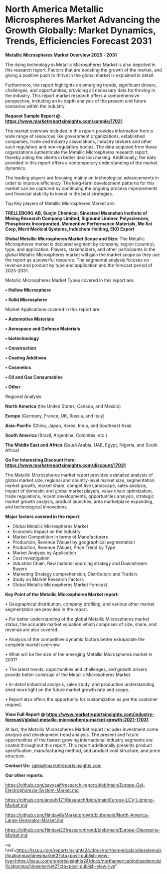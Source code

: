 # North America Metallic Microspheres Market Advancing the Growth Globally: Market Dynamics, Trends, Efficiencies Forecast 2031

<Strong> Metallic Microspheres Market Overview 2025 - 2031</strong>

The rising technology in Metallic Microspheres Market is also depicted in this research report. Factors that are boosting the growth of the market, and giving a positive push to thrive in the global market is explained in detail.

Furthermore, the report highlights on emerging trends, significant drivers, challenges, and opportunities, providing all necessary data for thriving in the industry. This report market research offers a comprehensive perspective, including an in-depth analysis of the present and future scenarios within the industry.

<strong>Request Sample Report @ <a href=https://www.marketreportsinsights.com/sample/17031>https://www.marketreportsinsights.com/sample/17031</a></strong>

The market overview included in this report provides information from a wide range of resources like government organizations, established companies, trade and industry associations, industry brokers and other such regulatory and non-regulatory bodies. The data acquired from these organizations authenticate the Metallic Microspheres research report, thereby aiding the clients in better decision making. Additionally, the data provided in this report offers a contemporary understanding of the market dynamics.

The leading players are focusing mainly on technological advancements in order to improve efficiency. The long-term development patterns for this market can be captured by continuing the ongoing process improvements and financial stability to invest in the best strategies.

Top Key players of Metallic Microspheres Market are:

<strong>TRELLEBORG AB, Sunjin Chemical, Sinosteel Maanshan Institute of Mining Research Company Limited, Sigmund Lindner, Polysciences, Phosphorex Incorporated, Momentive Performance Materials, Mo Sci Corp, Merit Medical Systems, Induchem Holding, EKO Export</strong>

<strong><b>Global Metallic Microspheres Market Scope and Size:</b></strong>
The Metallic Microspheres market is declared segment by company, region (country), type, and application. Players, stakeholders, and other participants in the global Metallic Microspheres market will gain the market scope as they use the report as a powerful resource. The segmental analysis focuses on revenue and product by type and application and the forecast period of 2025-2031.

Metallic Microspheres Market Types covered in this report are:

<strong>• Hollow Microsphere

• Solid Microsphere</strong>

Market Applications covered in this report are:

<strong>• Automotive Materials

• Aerospace and Defense Materials

• biotechnology

• Construction

• Coating Additives

• Cosmetics

• Oil and Gas Consumables

• Other</strong> 

Regional Analysis

<strong>North America</strong> (the United States, Canada, and Mexico)

<strong>Europe</strong> (Germany, France, UK, Russia, and Italy)

<strong>Asia-Pacific</strong> (China, Japan, Korea, India, and Southeast Asia)

<strong>South America</strong> (Brazil, Argentina, Colombia, etc.)

<strong>The Middle East and Africa</strong> (Saudi Arabia, UAE, Egypt, Nigeria, and South Africa)

<strong>Go For Interesting Discount Here: <a href=https://www.marketreportsinsights.com/discount/17031>https://www.marketreportsinsights.com/discount/17031</a></strong>

The Metallic Microspheres market report provides a detailed analysis of global market size, regional and country-level market size, segmentation market growth, market share, competitive Landscape, sales analysis, impact of domestic and global market players, value chain optimization, trade regulations, recent developments, opportunities analysis, strategic market growth analysis, product launches, area marketplace expanding, and technological innovations.

<strong><b>Major factors covered in the report:</b></strong>
<ul>
  <li>Global Metallic Microspheres Market </li>
  <li>Economic Impact on the Industry</li>
  <li>Market Competition in terms of Manufacturers</li>
  <li>Production, Revenue (Value) by geographical segmentation</li>
  <li>Production, Revenue (Value), Price Trend by Type</li>
  <li>Market Analysis by Application</li>
  <li>Cost Investigation</li>
  <li>Industrial Chain, Raw material sourcing strategy and Downstream Buyers</li>
  <li>Marketing Strategy comprehension, Distributors and Traders</li>
  <li>Study on Market Research Factors</li>
  <li>Global Metallic Microspheres Market Forecast</li>
</ul>

<strong><b>Key Point of the Metallic Microspheres Market report:</b></strong>

• Geographical distribution, company profiling, and various other market segmentation are provided in the report.

• For better understanding of the global Metallic Microspheres market status, the accurate market valuation which comprises of size, share, and revenue are also covered.

• Analysis of the competitive dynamic factors better extrapolate the complete market overview

• What will be the size of the emerging Metallic Microspheres market in 2031?

• The latest trends, opportunities and challenges, and growth drivers provide better construal of the Metallic Microspheres Market.

• In-detail industrial analysis, sales study, and production understanding shed more light on the future market growth rate and scope.

• Report also offers the opportunity for customization as per the customer request.

<strong><b>View Full Report @ <a href=https://www.marketreportsinsights.com/industry-forecast/global-metallic-microspheres-market-growth-2021-17031>https://www.marketreportsinsights.com/industry-forecast/global-metallic-microspheres-market-growth-2021-17031</a></b></strong>


At last, the Metallic Microspheres Market report includes investment come analysis and development trend analysis. The present and future opportunities of the fastest growing international industry segments are coated throughout this report. This report additionally presents product specification, manufacturing method, and product cost structure, and price structure.

<strong>Contact Us:</strong>
sales@marketreportsinsights.com

<strong>Our other reports:</strong>

<a href=https://github.com/sayysaif/research-report/blob/main/Europe-Gel-Electrophoresis-System-Market.md>https://github.com/sayysaif/research-report/blob/main/Europe-Gel-Electrophoresis-System-Market.md</a>

<a href=https://github.com/anokhi121/Research/blob/main/Europe-LCV-Lighting-Market.md>https://github.com/anokhi121/Research/blob/main/Europe-LCV-Lighting-Market.md</a>

<a href=https://github.com/Hindavi8/Marketgrowth/blob/main/North-America-Large-Generator-Market.md>https://github.com/Hindavi8/Marketgrowth/blob/main/North-America-Large-Generator-Market.md</a>

<a href=https://github.com/Hindavi23/researchtrend/blob/main/Europe-Oleoresins-Market.md>https://github.com/Hindavi23/researchtrend/blob/main/Europe-Oleoresins-Market.md</a>

<a href=https://issuu.com/reportsinsights24/docs/northamericabiodieselemulsificationmachinesmarket2?cta=post-publish-view-live>https://issuu.com/reportsinsights24/docs/northamericabiodieselemulsificationmachinesmarket2?cta=post-publish-view-live</a>"
